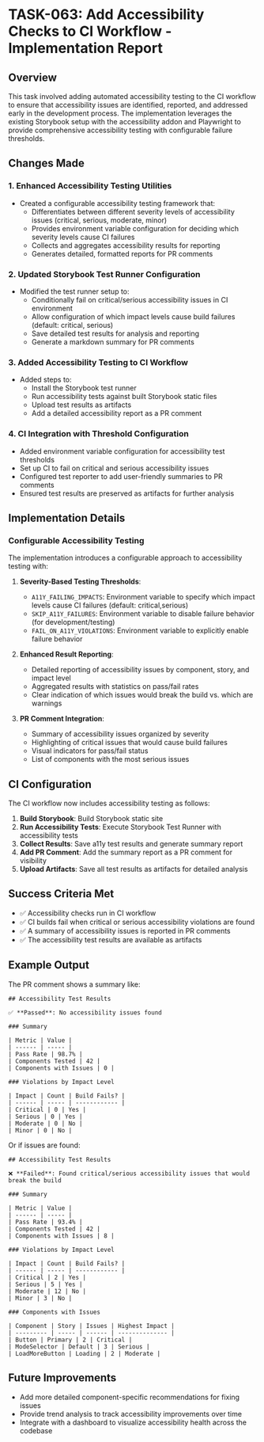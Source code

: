 # TASK-063: Add Accessibility Checks to CI Workflow - Implementation Report

## Overview

This task involved adding automated accessibility testing to the CI workflow to ensure that accessibility issues are identified, reported, and addressed early in the development process. The implementation leverages the existing Storybook setup with the accessibility addon and Playwright to provide comprehensive accessibility testing with configurable failure thresholds.

## Changes Made

### 1. Enhanced Accessibility Testing Utilities

- Created a configurable accessibility testing framework that:
  - Differentiates between different severity levels of accessibility issues (critical, serious, moderate, minor)
  - Provides environment variable configuration for deciding which severity levels cause CI failures
  - Collects and aggregates accessibility results for reporting
  - Generates detailed, formatted reports for PR comments

### 2. Updated Storybook Test Runner Configuration

- Modified the test runner setup to:
  - Conditionally fail on critical/serious accessibility issues in CI environment
  - Allow configuration of which impact levels cause build failures (default: critical, serious)
  - Save detailed test results for analysis and reporting
  - Generate a markdown summary for PR comments

### 3. Added Accessibility Testing to CI Workflow

- Added steps to:
  - Install the Storybook test runner
  - Run accessibility tests against built Storybook static files
  - Upload test results as artifacts
  - Add a detailed accessibility report as a PR comment

### 4. CI Integration with Threshold Configuration

- Added environment variable configuration for accessibility test thresholds
- Set up CI to fail on critical and serious accessibility issues
- Configured test reporter to add user-friendly summaries to PR comments
- Ensured test results are preserved as artifacts for further analysis

## Implementation Details

### Configurable Accessibility Testing

The implementation introduces a configurable approach to accessibility testing with:

1. **Severity-Based Testing Thresholds**:
   - `A11Y_FAILING_IMPACTS`: Environment variable to specify which impact levels cause CI failures (default: critical,serious)
   - `SKIP_A11Y_FAILURES`: Environment variable to disable failure behavior (for development/testing)
   - `FAIL_ON_A11Y_VIOLATIONS`: Environment variable to explicitly enable failure behavior

2. **Enhanced Result Reporting**:
   - Detailed reporting of accessibility issues by component, story, and impact level
   - Aggregated results with statistics on pass/fail rates
   - Clear indication of which issues would break the build vs. which are warnings

3. **PR Comment Integration**:
   - Summary of accessibility issues organized by severity
   - Highlighting of critical issues that would cause build failures
   - Visual indicators for pass/fail status
   - List of components with the most serious issues

## CI Configuration

The CI workflow now includes accessibility testing as follows:

1. **Build Storybook**: Build Storybook static site
2. **Run Accessibility Tests**: Execute Storybook Test Runner with accessibility tests
3. **Collect Results**: Save a11y test results and generate summary report
4. **Add PR Comment**: Add the summary report as a PR comment for visibility
5. **Upload Artifacts**: Save all test results as artifacts for detailed analysis

## Success Criteria Met

- ✅ Accessibility checks run in CI workflow
- ✅ CI builds fail when critical or serious accessibility violations are found
- ✅ A summary of accessibility issues is reported in PR comments
- ✅ The accessibility test results are available as artifacts

## Example Output

The PR comment shows a summary like:

```
## Accessibility Test Results

✅ **Passed**: No accessibility issues found

### Summary

| Metric | Value |
| ------ | ----- |
| Pass Rate | 98.7% |
| Components Tested | 42 |
| Components with Issues | 0 |

### Violations by Impact Level

| Impact | Count | Build Fails? |
| ------ | ----- | ------------ |
| Critical | 0 | Yes |
| Serious | 0 | Yes |
| Moderate | 0 | No |
| Minor | 0 | No |
```

Or if issues are found:

```
## Accessibility Test Results

❌ **Failed**: Found critical/serious accessibility issues that would break the build

### Summary

| Metric | Value |
| ------ | ----- |
| Pass Rate | 93.4% |
| Components Tested | 42 |
| Components with Issues | 8 |

### Violations by Impact Level

| Impact | Count | Build Fails? |
| ------ | ----- | ------------ |
| Critical | 2 | Yes |
| Serious | 5 | Yes |
| Moderate | 12 | No |
| Minor | 3 | No |

### Components with Issues

| Component | Story | Issues | Highest Impact |
| --------- | ----- | ------ | -------------- |
| Button | Primary | 2 | Critical |
| ModeSelector | Default | 3 | Serious |
| LoadMoreButton | Loading | 2 | Moderate |
```

## Future Improvements

- Add more detailed component-specific recommendations for fixing issues
- Provide trend analysis to track accessibility improvements over time
- Integrate with a dashboard to visualize accessibility health across the codebase